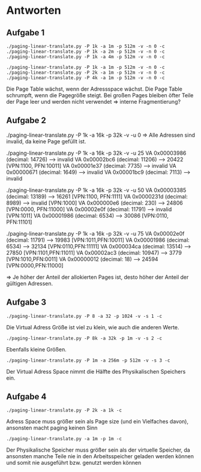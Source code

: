# Antworten

## Aufgabe 1

```
./paging-linear-translate.py -P 1k -a 1m -p 512m -v -n 0 -c
./paging-linear-translate.py -P 1k -a 2m -p 512m -v -n 0 -c
./paging-linear-translate.py -P 1k -a 4m -p 512m -v -n 0 -c

./paging-linear-translate.py -P 1k -a 1m -p 512m -v -n 0 -c
./paging-linear-translate.py -P 2k -a 1m -p 512m -v -n 0 -c
./paging-linear-translate.py -P 4k -a 1m -p 512m -v -n 0 -c
```

Die Page Table wächst, wenn der Adressspace wächst.
Die Page Table schrumpft, wenn die Pagegröße steigt.
Bei großen Pages bleiben öfter Teile der Page leer und werden nicht verwendet => interne Fragmentierung?

## Aufgabe 2

./paging-linear-translate.py -P 1k -a 16k -p 32k -v -u 0
=> Alle Adressen sind invalid, da keine Page gefüllt ist.

./paging-linear-translate.py -P 1k -a 16k -p 32k -v -u 25
VA 0x00003986 (decimal:    14726) --> invalid
VA 0x00002bc6 (decimal:    11206) --> 20422 [VPN:1100, PFN:10011]
VA 0x00001e37 (decimal:     7735) --> invalid
VA 0x00000671 (decimal:     1649) --> invalid
VA 0x00001bc9 (decimal:     7113) --> invalid

./paging-linear-translate.py -P 1k -a 16k -p 32k -v -u 50
VA 0x00003385 (decimal:    13189) --> 16261 [VPN:1100, PFN:1111]
VA 0x0000231d (decimal:     8989) --> invalid [VPN:1000]
VA 0x000000e6 (decimal:      230) --> 24806 [VPN:0000, PFN:11000]
VA 0x00002e0f (decimal:    11791) --> invalid [VPN:1011]
VA 0x00001986 (decimal:     6534) --> 30086 [VPN:0110, PFN:11101]

./paging-linear-translate.py -P 1k -a 16k -p 32k -v -u 75
VA 0x00002e0f (decimal:    11791) --> 19983 [VPN:1011,PFN:10011]
VA 0x00001986 (decimal:     6534) --> 32134 [VPN:0110,PFN:11111]
VA 0x000034ca (decimal:    13514) --> 27850 [VPN:1101,PFN:11011]
VA 0x00002ac3 (decimal:    10947) --> 3779 [VPN:1010,PFN:0011]
VA 0x00000012 (decimal:       18) --> 24594 [VPN:0000,PFN:11000]

=> Je höher der Anteil der allokierten Pages ist, desto höher der Anteil der gültigen Adressen.

## Aufgabe 3

```
./paging-linear-translate.py -P 8 -a 32 -p 1024 -v -s 1 -c
```

Die Virtual Adress Größe ist viel zu klein, wie auch die anderen Werte.

```
./paging-linear-translate.py -P 8k -a 32k -p 1m -v -s 2 -c
```

Ebenfalls kleine Größen.

```
./paging-linear-translate.py -P 1m -a 256m -p 512m -v -s 3 -c
```

Der Virtual Adress Space nimmt die Hälfte des Physikalischen Speichers ein.

## Aufgabe 4

```
./paging-linear-translate.py -P 2k -a 1k -c
```

Adress Space muss größer sein als Page size (und ein Vielfaches davon), ansonsten macht paging keinen Sinn

```
./paging-linear-translate.py -a 1m -p 1m -c
```

Der Physikalische Speicher muss größer sein als der virtuelle Speicher, da ansonsten manche Teile nie in den Arbeitsspeicher geladen werden können und somit nie ausgeführt bzw. genutzt werden können